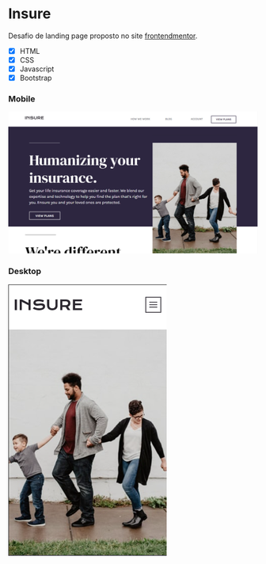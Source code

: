 # Insure
 Desafio de landing page proposto no site [frontendmentor](https://www.frontendmentor.io/profile/luizlopes12).
 
- [x] HTML
- [x] CSS
- [x] Javascript
- [x] Bootstrap 
 ### Mobile
![imagem mobile](https://github.com/luizlopes12/Insure/blob/main/Screenshot_1.png)
### Desktop
![imagem desktop](https://github.com/luizlopes12/Insure/blob/main/Screenshot_2.png)
